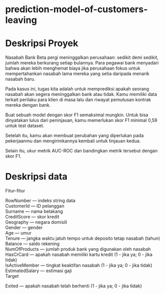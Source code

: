 # prediction-model-of-customers-leaving

# Deskripsi Proyek
Nasabah Bank Beta pergi meninggalkan perusahaan: sedikit demi sedikit, jumlah mereka berkurang setiap bulannya. Para pegawai bank menyadari bahwa akan lebih menghemat biaya jika perusahaan fokus untuk mempertahankan nasabah lama mereka yang setia daripada menarik nasabah baru.

Pada kasus ini, tugas kita adalah untuk memprediksi apakah seorang nasabah akan segera meninggalkan bank atau tidak. Kamu memiliki data terkait perilaku para klien di masa lalu dan riwayat pemutusan kontrak mereka dengan bank.

Buat sebuah model dengan skor F1 semaksimal mungkin. Untuk bisa dinyatakan lulus dari peninjauan, kamu memerlukan skor F1 minimal 0,59 untuk test dataset.

Setelah itu, kamu akan membuat perubahan yang diperlukan pada pekerjaanmu dan mengirimkannya kembali untuk tinjauan kedua.

Selain itu, ukur metrik AUC-ROC dan bandingkan metrik tersebut dengan skor F1.


# Deskripsi data
Fitur-fitur

RowNumber — indeks string data<br>
CustomerId — ID pelanggan<br>
Surname — nama belakang<br>
CreditScore — skor kredit<br>
Geography — negara domisili<br>
Gender — gender<br>
Age — umur<br>
Tenure — jangka waktu jatuh tempo untuk deposito tetap nasabah (tahun)<br>
Balance — saldo rekening<br>
NumOfProducts — jumlah produk bank yang digunakan oleh nasabah<br>
HasCrCard — apakah nasabah memiliki kartu kredit (1 - jika ya; 0 - jika tidak)<br>
IsActiveMember — tingkat keaktifan nasabah (1 - jika ya; 0 - jika tidak)<br>
EstimatedSalary — estimasi gaji<br>
Target<br>

Exited — apakah nasabah telah berhenti (1 - jika ya; 0 - jika tidak)

